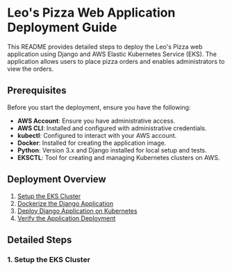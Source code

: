 # Leo's Pizza Web Application Deployment Guide

This README provides detailed steps to deploy the Leo's Pizza web application using Django and AWS Elastic Kubernetes Service (EKS). The application allows users to place pizza orders and enables administrators to view the orders.

## Prerequisites

Before you start the deployment, ensure you have the following:

- **AWS Account**: Ensure you have administrative access.
- **AWS CLI**: Installed and configured with administrative credentials.
- **kubectl**: Configured to interact with your AWS account.
- **Docker**: Installed for creating the application image.
- **Python**: Version 3.x and Django installed for local setup and tests.
- **EKSCTL**: Tool for creating and managing Kubernetes clusters on AWS.

## Deployment Overview

1. [Setup the EKS Cluster](#1-setup-the-eks-cluster)
2. [Dockerize the Django Application](#2-dockerize-the-django-application)
3. [Deploy Django Application on Kubernetes](#3-deploy-django-application-on-kubernetes)
4. [Verify the Application Deployment](#4-verify-the-application-deployment)

## Detailed Steps

### 1. Setup the EKS Cluster

